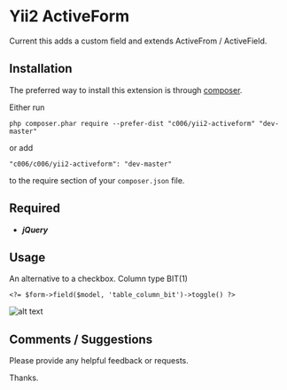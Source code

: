 Yii2 ActiveForm
===================


Current this adds a custom field and extends ActiveFrom / ActiveField.


Installation
------------

The preferred way to install this extension is through [composer](http://getcomposer.org/download/).

Either run

```
php composer.phar require --prefer-dist "c006/yii2-activeform" "dev-master"
```

or add

```
"c006/c006/yii2-activeform": "dev-master"
```

to the require section of your `composer.json` file.


Required
--------

+ ***jQuery***


Usage
-----

An alternative to a checkbox. Column type BIT(1)

`<?= $form->field($model, 'table_column_bit')->toggle() ?>`

![alt text](http://github.c006.us/yii2-activeform/toggle.jpg?)




Comments / Suggestions
--------------------

Please provide any helpful feedback or requests.

Thanks.


































